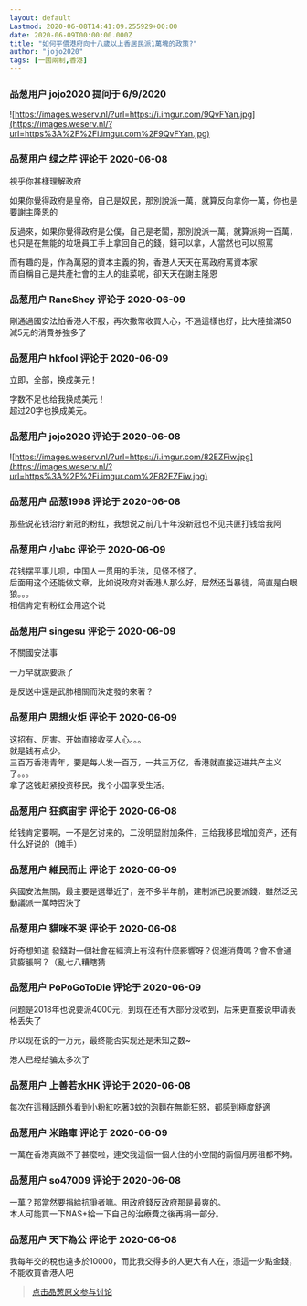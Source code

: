 ```yaml
---
layout: default
Lastmod: 2020-06-08T14:41:09.255929+00:00
date: 2020-06-09T00:00:00.000Z
title: "如何平價港府向十八歲以上香居民派1萬塊的政策?"
author: "jojo2020"
tags: [一國兩制,香港]
---
```



### 品葱用户 **jojo2020** 提问于 6/9/2020
    
![https://images.weserv.nl/?url=https://i.imgur.com/9QvFYan.jpg](https://images.weserv.nl/?url=https%3A%2F%2Fi.imgur.com%2F9QvFYan.jpg)
    
                

### 品葱用户 **绿之芹** 评论于 2020-06-08
        
視乎你甚樣理解政府  
  
如果你覺得政府是皇帝，自己是奴民，那別說派一萬，就算反向拿你一萬，你也是要謝主隆恩的  
  
反過來，如果你覺得政府是公僕，自己是老闆，那別說派一萬，就算派夠一百萬，也只是在無能的垃圾員工手上拿回自己的錢，錢可以拿，人當然也可以照罵  
  
而有趣的是，作為萬惡的資本主義的狗，香港人天天在罵政府罵資本家  
而自稱自己是共產社會的主人的韭菜呢，卻天天在謝主隆恩
        
                

### 品葱用户 **RaneShey** 评论于 2020-06-09
        
剛通過國安法怕香港人不服，再次撒幣收買人心，不過這樣也好，比大陸搶滿50減5元的消費券強多了
        
                

### 品葱用户 **hkfool** 评论于 2020-06-09
        
立即，全部，换成美元！  
  
字数不足也给我换成美元！  
超过20字也换成美元。
        
                

### 品葱用户 **jojo2020** 评论于 2020-06-08
        
![https://images.weserv.nl/?url=https://i.imgur.com/82EZFiw.jpg](https://images.weserv.nl/?url=https%3A%2F%2Fi.imgur.com%2F82EZFiw.jpg)
        
                

### 品葱用户 **品葱1998** 评论于 2020-06-08
        
那些说花钱治疗新冠的粉红，我想说之前几十年没新冠也不见共匪打钱给我阿
        
                

### 品葱用户 **小abc** 评论于 2020-06-09
        
花钱摆平事儿呗，中国人一贯用的手法，见怪不怪了。  
后面用这个还能做文章，比如说政府对香港人那么好，居然还当暴徒，简直是白眼狼。。。  
相信肯定有粉红会用这个说
        
                

### 品葱用户 **singesu** 评论于 2020-06-09
        
不關國安法事  
  
一万早就說要派了  
  
是反送中還是武肺相關而決定發的來著？
        
                

### 品葱用户 **思想火炬** 评论于 2020-06-09
        
这招有、厉害。开始直接收买人心。。。  
就是钱有点少。  
三百万香港青年，要是每人发一百万，一共三万亿，香港就直接迈进共产主义了。。。  
拿了这钱赶紧投资移民，找个小国享受生活。
        
                

### 品葱用户 **狂疯宙宇** 评论于 2020-06-08
        
给钱肯定要啊，一不是乞讨来的，二没明显附加条件，三给我移民增加资产，还有什么好说的（摊手）
        
                

### 品葱用户 **維民而止** 评论于 2020-06-09
        
與國安法無關，最主要是選舉近了，差不多半年前，建制派己說要派錢，雖然泛民動議派一萬時否決了
        
                

### 品葱用户 **貓咪不哭** 评论于 2020-06-08
        
好奇想知道 發錢對一個社會在經濟上有沒有什麼影響呀？促進消費嗎？會不會通貨膨脹啊？（亂七八糟瞎猜
        
                

### 品葱用户 **PoPoGoToDie** 评论于 2020-06-09
        
问题是2018年也说要派4000元，到现在还有大部分没收到，后来更直接说申请表格丢失了  
  
所以现在说的一万元，最终能否实现还是未知之数~  
  
港人已经给骗太多次了
        
                

### 品葱用户 **上善若水HK** 评论于 2020-06-08
        
每次在這種話題外看到小粉紅吃著3蚊的泡麵在無能狂怒，都感到極度舒適
        
                

### 品葱用户 **米路庫** 评论于 2020-06-09
        
一萬在香港真做不了甚麼啦，連交我這個一個人住的小空間的兩個月房租都不夠。
        
                

### 品葱用户 **so47009** 评论于 2020-06-08
        
一萬？那當然要捐給抗爭者嘛。用政府錢反政府那是最爽的。  
本人可能買一下NAS+給一下自己的治療費之後再捐一部分。
        
                

### 品葱用户 **天下為公** 评论于 2020-06-08
        
我每年交的稅也遠多於10000，而比我交得多的人更大有人在，憑這一少點金錢，不能收買香港人吧
        
                





> [点击品葱原文参与讨论](https://pincong.rocks/question/26968)

